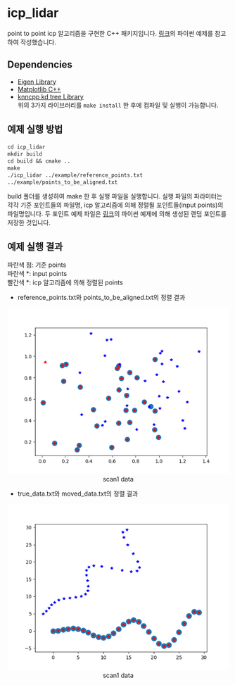 # icp_lidar
point to point icp 알고리즘을 구현한 C++ 패키지입니다. [링크](https://github.com/richardos/icp)의 파이썬 예제를 참고하여 작성했습니다.

## Dependencies
- [Eigen Library](https://eigen.tuxfamily.org/index.php?title=Main_Page)  
- [Matplotlib C++](https://github.com/lava/matplotlib-cpp)  
- [knncpp kd tree Library](https://github.com/Rookfighter/knn-cpp)  
위의 3가지 라이브러리를 `make install` 한 후에 컴파일 및 실행이 가능합니다.

## 예제 실행 방법
```
cd icp_lidar
mkdir build
cd build && cmake ..
make
./icp_lidar ../example/reference_points.txt ../example/points_to_be_aligned.txt
```
build 폴더를 생성하여 make 한 후 실행 파일을 실행합니다. 실행 파일의 파라미터는 각각 기준 포인트들의 파일명, icp 알고리즘에 의해 정렬될 포인트들(input points)의 파일명입니다. 두 포인트 예제 파일은 [링크](https://github.com/richardos/icp)의 파이썬 예제에 의해 생성된 랜덤 포인트를 저장한 것입니다.

## 예제 실행 결과
파란색 점: 기준 points  
파란색 *: input points  
빨간색 *: icp 알고리즘에 의해 정렬된 points  
- reference_points.txt와 points_to_be_aligned.txt의 정렬 결과
<p align="center"><img src="/figs/result_1.png">scan1 data</p>

- true_data.txt와 moved_data.txt의 정렬 결과
<p align="center"><img src="/figs/result_2.png">scan1 data</p>